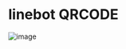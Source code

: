 # linebot QRCODE
![image](https://user-images.githubusercontent.com/59109898/158395279-c3798304-69f5-45c4-b597-c5ae88757de4.png)
